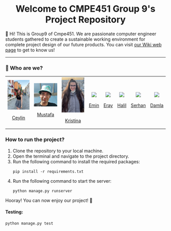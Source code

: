 <h1 align = "center"> Welcome to CMPE451 Group 9's Project Repository </h1> 
💭 Hi! This is Group9 of Cmpe451. We are passionate computer engineer students gathered to create a sustainable working environment for complete project design of our future products. You can visit <a href = "https://github.com/bounswe/bounswe2024group9/wiki" target = "_blank">our Wiki web page</a> to get to know us!
<br>
<hr>
<h3> 🚀  Who are we? </h3> 
<table>
  <tr>
    <td align = "center">
      <img src = "https://github.com/berkaykeskino/REVERSE/blob/main/Photos/CeylinB.jpeg?raw=true" width = 80px>
      <p align = "center"> <a href = "https://github.com/bounswe/bounswe2024group9/wiki/Ceylin-Gebes#introduction" target = "_blank">Ceylin</a></p>
    </td>
    <td align = "center">
      <img src = "https://github.com/berkaykeskino/REVERSE/blob/main/Photos/MustafaB.jpeg?raw=true" width = 80px>
      <p align = "center"><a href = "https://github.com/bounswe/bounswe2024group9/wiki/Mustafa-Atak#who-am-i-for-real" target = "_blank">Mustafa</a></p>
    </td>
    <td align = "center">
      <img src = "https://github.com/berkaykeskino/REVERSE/blob/main/Photos/KristinaB.jpeg?raw=true" width = 80px>
      <p align = "center"><a href = "https://github.com/bounswe/bounswe2024group9/wiki/Kristina-Trajkovski" target = "_blank">Kristina</a></p>
    </td>
    <td align = "center">
      <img src = "https://github.com/berkaykeskino/REVERSE/blob/main/Photos/emin.JPG?raw=true" width = 80px>
      <p align = "center"><a href = "https://github.com/bounswe/bounswe2024group9/wiki/Mehmet-Emin-%C4%B0pekdal" target = "_blank">Emin</a></p>
    </td>
    <td align = "center">
      <img src = "https://github.com/berkaykeskino/REVERSE/blob/main/Photos/eray.jpeg?raw=true" width = 80px>
      <p align = "center"><a href = "https://github.com/bounswe/bounswe2024group9/wiki/Eray-Ero%C4%9Flu" target = "_blank">Eray</a></p>
    </td>
      <td align = "center">
      <img src = "https://github.com/bounswe/bounswe2024group9/assets/73756179/d5d3450e-8782-45cf-bb0c-a52d7c93f42e" width = 80px>
      <p align = "center"><a href = "https://github.com/bounswe/bounswe2024group9/wiki/Halil-Karabacak" target = "_blank">Halil</a></p>
    </td>
     <td align = "center">
      <img src = "https://github.com/user-attachments/assets/af94979a-67e0-409c-8d88-b3e819f793af" width = 80px>
      <p align = "center"><a href = "https://github.com/bounswe/bounswe2024group9/wiki/Serhan-%C3%87akmak" target = "_blank">Serhan</a></p>
    </td>
    <td align = "center">
      <img src = "https://github.com/user-attachments/assets/62f121f1-41cc-46ad-a12e-26682176963c" width = 80px>
      <p align = "center"><a href = "https://github.com/bounswe/bounswe2024group9/wiki/Damla-Kay%C4%B1k%C3%A7%C4%B1" target = "_blank">Damla</a></p>
    </td>
    
  </tr>
</table>

<h3>How to run the project?</h3>
<ol>
    <li>Clone the repository to your local machine.</li>
    <li>Open the terminal and navigate to the project directory.</li>
    <li>Run the following command to install the required packages:
        <pre><code>pip install -r requirements.txt</code></pre>
    </li>
    <li>Run the following command to start the server:
        <pre><code>python manage.py runserver</code></pre>
    </li>
</ol>
<p>Hooray! You can now enjoy our project! 🎉</p>

<h4>Testing:</h4>
<pre><code>python manage.py test</code></pre>



